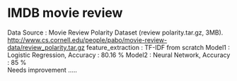 # IMDB movie review
Data Source : Movie Review Polarity Dataset (review polarity.tar.gz, 3MB). http://www.cs.cornell.edu/people/pabo/movie-review-data/review_polarity.tar.gz
feature_extraction : TF-IDF from scratch
Model1 : Logistic Regression, Accuracy : 80.16 % 
Model2 : Neural Network, Accuracy : 85 %  
Needs improvement .....
